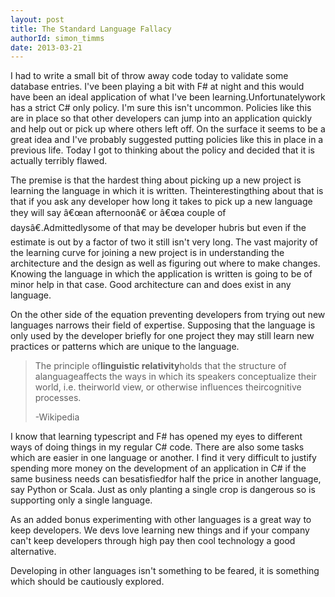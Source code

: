 ```yaml
---
layout: post
title: The Standard Language Fallacy
authorId: simon_timms
date: 2013-03-21
---
```


I had to write a small bit of throw away code today to validate some database entries. I've been playing a bit with F# at night and this would have been an ideal application of what I've been learning.Unfortunatelywork has a strict C# only policy. I'm sure this isn't uncommon. Policies like this are in place so that other developers can jump into an application quickly and help out or pick up where others left off. On the surface it seems to be a great idea and I've probably suggested putting policies like this in place in a previous life. Today I got to thinking about the policy and decided that it is actually terribly flawed.

The premise is that the hardest thing about picking up a new project is learning the language in which it is written. Theinterestingthing about that is that if you ask any developer how long it takes to pick up a new language they will say â€œan afternoonâ€ or â€œa couple of daysâ€.Admittedlysome of that may be developer hubris but even if the estimate is out by a factor of two it still isn't very long. The vast majority of the learning curve for joining a new project is in understanding the architecture and the design as well as figuring out where to make changes. Knowing the language in which the application is written is going to be of minor help in that case. Good architecture can and does exist in any language.

On the other side of the equation preventing developers from trying out new languages narrows their field of expertise. Supposing that the language is only used by the developer briefly for one project they may still learn new practices or patterns which are unique to the language.

> The principle of**linguistic relativity**holds that the structure of alanguageaffects the ways in which its speakers conceptualize their world, i.e. theirworld view, or otherwise influences theircognitive processes.
> 
> -Wikipedia

I know that learning typescript and F# has opened my eyes to different ways of doing things in my regular C# code. There are also some tasks which are easier in one language or another. I find it very difficult to justify spending more money on the development of an application in C# if the same business needs can besatisfiedfor half the price in another language, say Python or Scala. Just as only planting a single crop is dangerous so is supporting only a single language.

As an added bonus experimenting with other languages is a great way to keep developers. We devs love learning new things and if your company can't keep developers through high pay then cool technology a good alternative.

Developing in other languages isn't something to be feared, it is something which should be cautiously explored.



